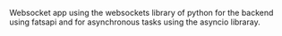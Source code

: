  Websocket app using the websockets library of python for the backend using fatsapi and for asynchronous tasks using the asyncio libraray.
